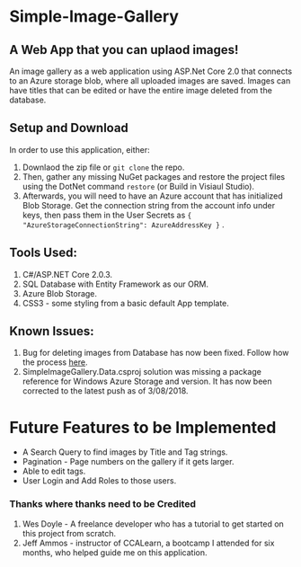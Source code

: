 # Simple-Image-Gallery
## A Web App that you can uplaod images!
An image gallery as a web application using ASP.Net Core 2.0 that connects to an Azure storage blob, where all uploaded images are saved. Images can have titles that can be edited or have the entire image deleted from the database.

## Setup and Download

In order to use this application, either:
1. Downlaod the zip file or `git clone` the repo.
2. Then, gather any missing NuGet packages and restore the project files using the DotNet command `restore` (or Build in Visiaul Studio). 
3. Afterwards, you will need to have an Azure account that has initialized Blob Storage. Get the connection string from the account info under keys, then pass them in the User Secrets as `{ "AzureStorageConnectionString": AzureAddressKey }` .

## Tools Used:

1. C#/ASP.NET Core 2.0.3.
2. SQL Database with Entity Framework as our ORM.
3. Azure Blob Storage.
4. CSS3 - some styling from a basic default App template.

## Known Issues:

1. Bug for deleting images from Database has now been fixed. Follow how the process [here](https://github.com/johnmcraig/Simple-Image-Gallery/issues/1).
2. SimpleImageGallery.Data.csproj solution was missing a package reference for Windows Azure Storage and version. It has now been corrected to the latest push as of 3/08/2018.

# Future Features to be Implemented

- A Search Query to find images by Title and Tag strings.
- Pagination - Page numbers on the gallery if it gets larger.
- Able to edit tags.
- User Login and Add Roles to those users.

### Thanks where thanks need to be Credited

1. Wes Doyle - A freelance developer who has a tutorial to get started on this project from scratch.
2. Jeff Ammos - instructor of CCALearn, a bootcamp I attended for six months, who helped guide me on this application.

